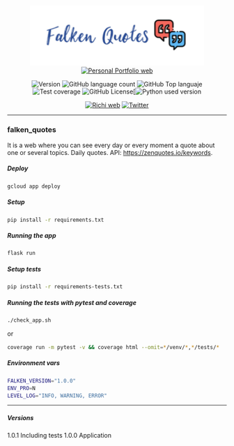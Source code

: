 <div align="center">
  
<!-- Para logo se puede usar https://studio.tailorbrands.com/-->
<img src="./static/assets/logo_app.png" alt="drawing" width="400"/>
<a href="https://richionline-portfolio.nw.r.appspot.com"><img src="https://richionline-portfolio.nw.r.appspot.com/static/assets/falken_logo.ico" width=40 alt="Personal Portfolio web"></a>

![Version](https://img.shields.io/badge/version-1.0.1-blue) ![GitHub language count](https://img.shields.io/github/languages/count/falken20/falken_quotes) ![GitHub Top languaje](https://img.shields.io/github/languages/top/falken20/falken_quotes) ![Test coverage](https://img.shields.io/badge/test%20coverage-100%25-green) ![GitHub License](https://img.shields.io/github/license/falken20/falken_quotes)[![Python used version](https://img.shields.io/static/v1?label=python&message=3.8&color=blue&logo=python&logoColor=white)

  
[![Richi web](https://img.shields.io/badge/web-richionline-blue)](https://richionline-portfolio.nw.r.appspot.com) [![Twitter](https://img.shields.io/twitter/follow/richionline?style=social)](https://twitter.com/richionline)
</div>

---
### falken_quotes
It is a web where you can see every day or every moment a quote about one or several topics.
Daily quotes. API: https://zenquotes.io/keywords.

##### Deploy
```bash
gcloud app deploy
```

##### Setup
```bash
pip install -r requirements.txt
```

##### Running the app
```bash
flask run
```

##### Setup tests
```bash
pip install -r requirements-tests.txt
```

##### Running the tests with pytest and coverage
```bash
./check_app.sh
```
or
```bash
coverage run -m pytest -v && coverage html --omit=*/venv/*,*/tests/*
```

##### Environment vars
```bash
FALKEN_VERSION="1.0.0"
ENV_PRO=N
LEVEL_LOG="INFO, WARNING, ERROR"
```

---

##### Versions
1.0.1 Including tests
1.0.0 Application
